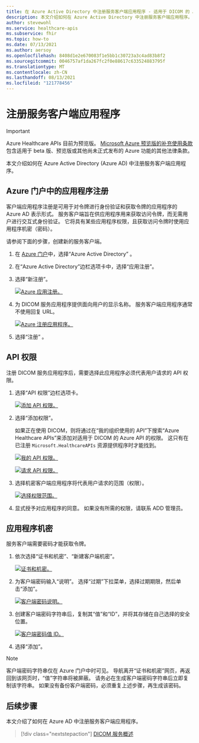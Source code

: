 ```yaml
---
title: 在 Azure Active Directory 中注册服务客户端应用程序 - 适用于 DICOM 的 Azure Healthcare APIs
description: 本文介绍如何在 Azure Active Directory 中注册服务客户端应用程序。
author: stevewohl
ms.service: healthcare-apis
ms.subservice: fhir
ms.topic: how-to
ms.date: 07/13/2021
ms.author: aersoy
ms.openlocfilehash: 8408d1e2e670083f1e5bb1c30723a3c4ad83b8f2
ms.sourcegitcommit: 0046757af1da267fc2f0e88617c633524883795f
ms.translationtype: MT
ms.contentlocale: zh-CN
ms.lasthandoff: 08/13/2021
ms.locfileid: "121778456"
---
```

# <a name="register-a-service-client-application"></a>注册服务客户端应用程序

> [!IMPORTANT]
> Azure Healthcare APIs 目前为预览版。 [Microsoft Azure 预览版的补充使用条款](https://azure.microsoft.com/support/legal/preview-supplemental-terms/)包含适用于 beta 版、预览版或其他尚未正式发布的 Azure 功能的其他法律条款。

本文介绍如何在 Azure Active Directory (Azure AD) 中注册服务客户端应用程序。

## <a name="application-registrations-in-the-azure-portal"></a>Azure 门户中的应用程序注册

客户端应用程序注册是可用于对令牌进行身份验证和获取令牌的应用程序的 Azure AD 表示形式。 服务客户端旨在供应用程序用来获取访问令牌，而无需用户进行交互式身份验证。 它将具有某些应用程序权限，且获取访问令牌时使用应用程序机密（密码）。

请参阅下面的步骤，创建新的服务客户端。

1. 在 [Azure 门户](https://portal.azure.com)中，选择“Azure Active Directory”  。
2. 在“Azure Active Directory”边栏选项卡中，选择“应用注册”。
3. 选择“新注册”。

   [ ![Azure 应用注册。](media/dicom-azure-app-registrations.png) ](media/dicom-azure-app-registrations.png#lightbox)

4. 为 DICOM 服务应用程序提供面向用户的显示名称。 服务客户端应用程序通常不使用回复 URL。

   [ ![Azure 注册应用程序。](media/dicom-registration-application-name.png) ](media/dicom-registration-application-name.png#lightbox)

5. 选择“注册”  。

## <a name="api-permissions"></a>API 权限

注册 DICOM 服务应用程序后，需要选择此应用程序必须代表用户请求的 API 权限。

1. 选择“API 权限”边栏选项卡。

   [ ![添加 API 权限。](media/dicom-add-api-permissions.png) ](media/dicom-add-api-permissions.png#lightbox)

2. 选择“添加权限”。

   如果正在使用 DICOM，则将通过在“我的组织使用的 API”下搜索“Azure Healthcare APIs”来添加对适用于 DICOM 的 Azure API 的权限。 这只有在已注册 `Microsoft.HealthcareAPIs` 资源提供程序时才能找到。

   [ ![我的 API 权限。](media/dicom-request-my-api-permissions.png) ](media/dicom-request-my-api-permissions.png#lightbox)


   [ ![请求 API 权限。](media/dicom-request-api-permissions.png) ](media/dicom-request-api-permissions.png#lightbox)

3. 选择机密客户端应用程序将代表用户请求的范围（权限）。

   [ ![选择权限范围。](media/dicom-select-scopes.png) ](media/dicom-select-scopes.png#lightbox)

4. 显式授予对应用程序的同意。 如果没有所需的权限，请联系 ADD 管理员。


## <a name="application-secret"></a>应用程序机密

服务客户端需要密码才能获取令牌。

1. 依次选择“证书和机密”、“新建客户端机密”。 

   [ ![证书和机密。](media/dicom-new-client-secret.png) ](media/dicom-new-client-secret.png#lightbox)

2. 为客户端密码输入“说明”。 选择“过期”下拉菜单，选择过期期限，然后单击“添加”。

   [ ![客户端密码说明。](media/dicom-client-secret-description.png) ](media/dicom-client-secret-description.png#lightbox)

3. 创建客户端密码字符串后，复制其“值”和“ID”，并将其存储在自己选择的安全位置。

   [ ![客户端密码值 ID。](media/dicom-client-secret-value-id.png) ](media/dicom-client-secret-value-id.png#lightbox)

4. 选择“添加”。

> [!NOTE]
> 客户端密码字符串仅在 Azure 门户中时可见。 导航离开“证书和机密”网页，再返回到该网页时，“值”字符串将被屏蔽。 请务必在生成客户端密码字符串后立即复制该字符串。 如果没有备份客户端密码，必须重复上述步骤，再生成该密码。


## <a name="next-steps"></a>后续步骤

本文介绍了如何在 Azure AD 中注册服务客户端应用程序。 

>[!div class="nextstepaction"]
>[DICOM 服务概述](dicom-services-overview.md)




